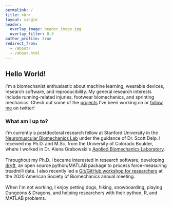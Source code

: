 ```yaml
---
permalink: /
title: <br>
layout: single
header:
  overlay_image: header_image.jpg
  overlay_filter: 0.3
author_profile: true
redirect_from: 
  - /about/
  - /about.html
---
```

## Hello World!
I'm a biomechanist enthusiastic about machine learning, wearable devices, research software, and reproducibility.
My general research interests include running-related injuries, footwear biomechanics, and sprinting mechanics. Check out some of the 
[projects](https://alcantarar.github.io/projects/) I've been working on or [follow me](https://twitter.com/Ryan_Alcantara_) on twitter!
 
### What am I up to?
I'm currently a postdoctoral research fellow at Stanford University in the [Neuromuscular Biomechanics Lab](https://nmbl.stanford.edu/) under the guidance of Dr. Scott Delp. 
I received my Ph.D. and M.Sc. from the University of Colorado Boulder, where I worked in Dr. Alena Grabowski's [Applied Biomechanics Laboratory](https://www.colorado.edu/iphy/research/applied-biomechanics-lab). 
<br>   
Throughout my Ph.D. I became interested in research software, developing [dryft](https://github.com/alcantarar/dryft#dryft), an open source python/MATLAB package to process force-measuring treadmill data. I also recently led a [Git/GitHub workshop for researchers](https://www.ryan-alcantara.com/projects/p90_Github_Tutorial_for_researchers/) at the 2020 American Society of Biomechanics annual meeting.
<br>    
When I'm not working, I enjoy petting dogs, hiking, snowboarding, playing Dungeons & Dragons, and helping researchers with their python, R, and MATLAB problems.
